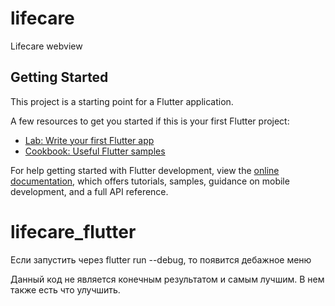 # lifecare

Lifecare webview

## Getting Started

This project is a starting point for a Flutter application.

A few resources to get you started if this is your first Flutter project:

- [Lab: Write your first Flutter app](https://docs.flutter.dev/get-started/codelab)
- [Cookbook: Useful Flutter samples](https://docs.flutter.dev/cookbook)

For help getting started with Flutter development, view the
[online documentation](https://docs.flutter.dev/), which offers tutorials,
samples, guidance on mobile development, and a full API reference.
# lifecare_flutter

Если запустить через flutter run --debug, то появится дебажное меню

Данный код не является конечным результатом и самым лучшим. В нем также есть что улучшить.
